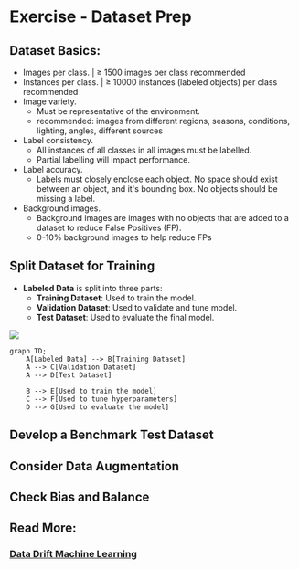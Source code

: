# Exercise - Dataset Prep

## Dataset Basics:
- Images per class. | ≥ 1500 images per class recommended
- Instances per class. |  ≥ 10000 instances (labeled objects) per class recommended
- Image variety. 
    - Must be representative of the environment. 
    - recommended: images from different regions, seasons, conditions, lighting, angles, different sources
- Label consistency. 
    - All instances of all classes in all images must be labelled. 
    - Partial labelling will impact performance.
- Label accuracy. 
    - Labels must closely enclose each object. No space should exist between an object, and it's bounding box. No objects should be missing a label.
- Background images. 
    - Background images are images with no objects that are added to a dataset to reduce False Positives (FP).  
    - 0-10% background images to help reduce FPs

## Split Dataset for Training
- **Labeled Data** is split into three parts:
  - **Training Dataset**: Used to train the model.
  - **Validation Dataset**: Used to validate and tune model.
  - **Test Dataset**: Used to evaluate the final model.

![](../01_module/slide_images/slide_38.png)

```mermaid
graph TD;
    A[Labeled Data] --> B[Training Dataset]
    A --> C[Validation Dataset]
    A --> D[Test Dataset]
    
    B --> E[Used to train the model]
    C --> F[Used to tune hyperparameters]
    D --> G[Used to evaluate the model]
```

## Develop a Benchmark Test Dataset

## Consider Data Augmentation

## Check Bias and Balance


## Read More: 
### [Data Drift Machine Learning](https://spotintelligence.com/2024/04/08/data-drift-in-machine-learning/)
